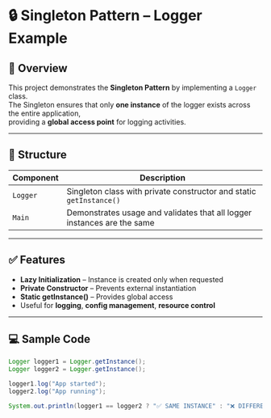 # 🔒 Singleton Pattern – Logger Example

## 📌 Overview  
This project demonstrates the **Singleton Pattern** by implementing a `Logger` class.  
The Singleton ensures that only **one instance** of the logger exists across the entire application,  
providing a **global access point** for logging activities.

---

## 🧱 Structure

| Component | Description |
|-----------|-------------|
| `Logger` | Singleton class with private constructor and static `getInstance()` |
| `Main` | Demonstrates usage and validates that all logger instances are the same |

---

## ✅ Features

- **Lazy Initialization** – Instance is created only when requested
- **Private Constructor** – Prevents external instantiation
- **Static getInstance()** – Provides global access
- Useful for **logging**, **config management**, **resource control**

---

## 💻 Sample Code

```java
Logger logger1 = Logger.getInstance();
Logger logger2 = Logger.getInstance();

logger1.log("App started");
logger2.log("App running");

System.out.println(logger1 == logger2 ? "✅ SAME INSTANCE" : "❌ DIFFERENT INSTANCES");
